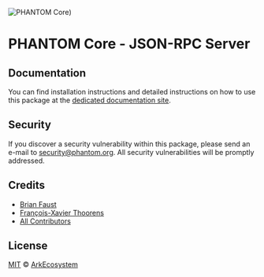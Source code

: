 ![PHANTOM Core](https://i.imgur.com/dPHOKrL.jpg))

# PHANTOM Core - JSON-RPC Server

## Documentation

You can find installation instructions and detailed instructions on how to use this package at the [dedicated documentation site](https://docs.phantom.org/guidebook/core/plugins/core-json-rpc.html).

## Security

If you discover a security vulnerability within this package, please send an e-mail to security@phantom.org. All security vulnerabilities will be promptly addressed.

## Credits

-   [Brian Faust](https://github.com/faustbrian)
-   [François-Xavier Thoorens](https://github.com/fix)
-   [All Contributors](../../../../contributors)

## License

[MIT](LICENSE) © [ArkEcosystem](https://ark.io)
